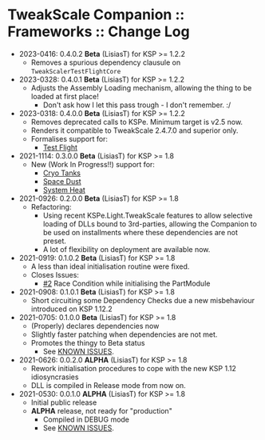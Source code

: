 # TweakScale Companion :: Frameworks :: Change Log

* 2023-0416: 0.4.0.2 **Beta** (LisiasT) for KSP >= 1.2.2
	+ Removes a spurious dependency clausule on `TweakScalerTestFlightCore`
* 2023-0328: 0.4.0.1 **Beta** (LisiasT) for KSP >= 1.2.2
	+ Adjusts the Assembly Loading mechanism, allowing the thing to be loaded at first place!
		- Don't ask how I let this pass trough - I don't remember. :/
* 2023-0318: 0.4.0.0 **Beta** (LisiasT) for KSP >= 1.2.2
	+ Removes deprecated calls to KSPe. Minimum target is v2.5 now.
	+ Renders it compatible to TweakScale 2.4.7.0 and superior only.
	+ Formalises support for:
		- [Test Flight](https://forum.kerbalspaceprogram.com/index.php?/topic/99043-*/)
* 2021-1114: 0.3.0.0 **Beta** (LisiasT) for KSP >= 1.8
	+ New (Work In Progress!!) support for:
		- [Cryo Tanks](https://forum.kerbalspaceprogram.com/index.php?/topic/195042-*/)
		- [Space Dust](https://forum.kerbalspaceprogram.com/index.php?/topic/197723-*/)
		- [System Heat](https://forum.kerbalspaceprogram.com/index.php?/topic/193909-*/)
* 2021-0926: 0.2.0.0 **Beta** (LisiasT) for KSP >= 1.8
	+ Refactoring:
		- Using recent KSPe.Light.TweakScale features to allow selective loading of DLLs bound to 3rd-parties, allowing the Companion to be used on installments where these dependencies are not preset.
		- A lot of flexibility on deployment are available now.  
* 2021-0919: 0.1.0.2 **Beta** (LisiasT) for KSP >= 1.8
	+ A less than ideal initialisation routine were fixed.
	+ Closes Issues:
		- [#2](https://github.com/net-lisias-ksp/TweakScaleCompanion_Visuals/issues/2) Race Condition while initialising the PartModule
* 2021-0908: 0.1.0.1 **Beta** (LisiasT) for KSP >= 1.8
	+ Short circuiting some Dependency Checks due a new misbehaviour introduced on KSP 1.12.2
* 2021-0705: 0.1.0.0 **Beta** (LisiasT) for KSP >= 1.8
	+ (Properly) declares dependencies now
	+ Slightly faster patching when dependencies are not met. 
	+ Promotes the thingy to Beta status
		- See [KNOWN ISSUES](./KNOWN_ISSUES.md). 
* 2021-0626: 0.0.2.0 **ALPHA** (LisiasT) for KSP >= 1.8
	+ Rework initialisation procedures to cope with the new KSP 1.12 idiosyncrasies
	+ DLL is compiled in Release mode from now on.
* 2021-0530: 0.0.1.0 **ALPHA** (LisiasT) for KSP >= 1.8
	+ Initial public release
	+ **ALPHA** release, not ready for "production"
		- Compiled in DEBUG mode
		- See [KNOWN ISSUES](./KNOWN_ISSUES.md). 
